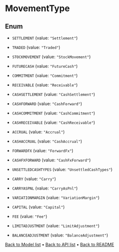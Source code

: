 

# MovementType

## Enum


* `SETTLEMENT` (value: `"Settlement"`)

* `TRADED` (value: `"Traded"`)

* `STOCKMOVEMENT` (value: `"StockMovement"`)

* `FUTURECASH` (value: `"FutureCash"`)

* `COMMITMENT` (value: `"Commitment"`)

* `RECEIVABLE` (value: `"Receivable"`)

* `CASHSETTLEMENT` (value: `"CashSettlement"`)

* `CASHFORWARD` (value: `"CashForward"`)

* `CASHCOMMITMENT` (value: `"CashCommitment"`)

* `CASHRECEIVABLE` (value: `"CashReceivable"`)

* `ACCRUAL` (value: `"Accrual"`)

* `CASHACCRUAL` (value: `"CashAccrual"`)

* `FORWARDFX` (value: `"ForwardFx"`)

* `CASHFXFORWARD` (value: `"CashFxForward"`)

* `UNSETTLEDCASHTYPES` (value: `"UnsettledCashTypes"`)

* `CARRY` (value: `"Carry"`)

* `CARRYASPNL` (value: `"CarryAsPnl"`)

* `VARIATIONMARGIN` (value: `"VariationMargin"`)

* `CAPITAL` (value: `"Capital"`)

* `FEE` (value: `"Fee"`)

* `LIMITADJUSTMENT` (value: `"LimitAdjustment"`)

* `BALANCEADJUSTMENT` (value: `"BalanceAdjustment"`)



[Back to Model list](../README.md#documentation-for-models) &#8226; [Back to API list](../README.md#documentation-for-api-endpoints) &#8226; [Back to README](../README.md)


